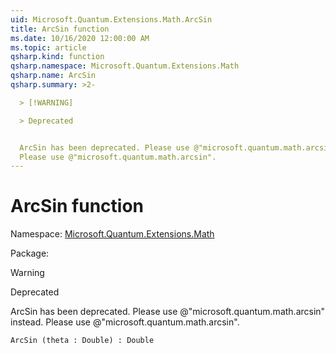 ```yaml
---
uid: Microsoft.Quantum.Extensions.Math.ArcSin
title: ArcSin function
ms.date: 10/16/2020 12:00:00 AM
ms.topic: article
qsharp.kind: function
qsharp.namespace: Microsoft.Quantum.Extensions.Math
qsharp.name: ArcSin
qsharp.summary: >2-

  > [!WARNING]

  > Deprecated


  ArcSin has been deprecated. Please use @"microsoft.quantum.math.arcsin" instead.
  Please use @"microsoft.quantum.math.arcsin".
---
```


# ArcSin function

Namespace: [Microsoft.Quantum.Extensions.Math](xref:Microsoft.Quantum.Extensions.Math)

Package: [](https://nuget.org/packages/)


> [!WARNING]
> Deprecated
ArcSin has been deprecated. Please use @"microsoft.quantum.math.arcsin" instead.Please use @"microsoft.quantum.math.arcsin".

```Q#
ArcSin (theta : Double) : Double
```
